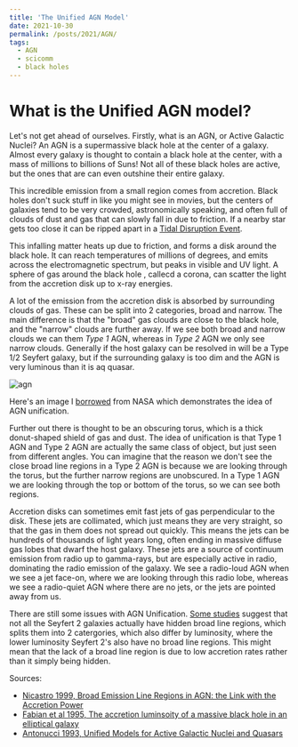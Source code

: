 ```yaml
---
title: 'The Unified AGN Model'
date: 2021-10-30
permalink: /posts/2021/AGN/
tags:
  - AGN
  - scicomm
  - black holes
---
```


What is the Unified AGN model?
======

Let's not get ahead of ourselves. Firstly, what is an AGN, or Active Galactic Nuclei? An AGN is a supermassive black hole at the center of a galaxy. Almost every galaxy is thought to contain a black hole at the center, with a mass of millions to billions of Suns! Not all of these black holes are active, but the ones that are can even outshine their entire galaxy.

This incredible emission from a small region comes from accretion. Black holes don't suck stuff in like you might see in movies, but the centers of galaxies tend to be very crowded, astronomically speaking, and often full of clouds of  dust and gas that can slowly fall in due to friction. If a nearby star gets too close it can be ripped apart in a [Tidal Disruption Event](https://astrobites.org/2012/05/05/witnessing-the-murder-of-a-star/).

This infalling matter heats up due to friction, and forms a disk around the black hole. It can reach temperatures of millions of degrees, and emits across the electromagnetic spectrum, but peaks in visible and UV light. A sphere of gas around the black hole , callecd a corona, can scatter the light from the accretion disk up to x-ray energies. 

A lot of the emission from the accretion disk is absorbed by surrounding clouds of gas. These can be split into 2 categories, broad and narrow. The main difference is that the "broad" gas clouds are close to the black hole, and the "narrow" clouds are further away. If we see both broad and narrow clouds we can them <i>Type 1</i> AGN, whereas  in <i> Type 2 </i> AGN we only see narrow clouds. Generally if the host galaxy can be resolved in will be a Type 1/2 Seyfert galaxy, but if the surrounding galaxy is too dim and the AGN is very luminous than it is aq quasar.


![agn](http://www.thomas-harvey.com/images/agn_unified.jpg) 
 
Here's an image I [borrowed](https://fermi.gsfc.nasa.gov/science/eteu/agn/) from NASA which demonstrates the idea of AGN unification.
 
Further out there is thought to be an obscuring torus, which is a thick donut-shaped shield of gas and dust. The idea of unification is that Type 1 AGN and Type 2 AGN are actually the same class of object, but just seen from different angles. You can imagine that the reason we don't see the close broad line regions in a Type 2 AGN is because we are looking through the torus, but the further narrow regions are unobscured. In a Type 1 AGN we are looking through the top or bottom of the torus, so we can see both regions.

Accretion disks can sometimes emit fast jets of gas perpendicular to the disk. These jets are collimated, which just means they are very straight, so that the gas in them does not spread out quickly. This means the jets can be hundreds of thousands of light years long, often ending in massive diffuse gas lobes that dwarf the host galaxy. These jets are a source of continuum emission from radio up to gamma-rays, but are especially active in radio, dominating the radio emission of the galaxy. We see a radio-loud AGN when we see a jet face-on, where we are looking through this radio lobe, whereas we see a radio-quiet AGN where there are no jets, or the jets are pointed away from us.

There are still some issues with AGN Unification. [Some studies](https://arxiv.org/abs/astro-ph/0105462) suggest that not all the Seyfert 2 galaxies actually have hidden broad line regions, which splits them into 2 catergories, which also differ by luminosity, where the lower luminosity Seyfert 2's also have no broad line regions. This might mean that the lack of a broad line region is due to low accretion rates rather than it simply being hidden.

Sources:

* [Nicastro 1999, Broad Emission Line Regions in AGN: the Link with the Accretion Power](arxiv.org/abs/astro-ph/9912524 )
* [Fabian et al 1995, The accretion luminsoity of a massive black hole in an elliptical galaxy](arxiv.org/abs/astro-ph/9509096)
* [Antonucci 1993, Unified Models for Active Galactic Nuclei and Quasars](www.annualreviews.org/doi/10.1146/annurev.aa.31.090193.002353)


